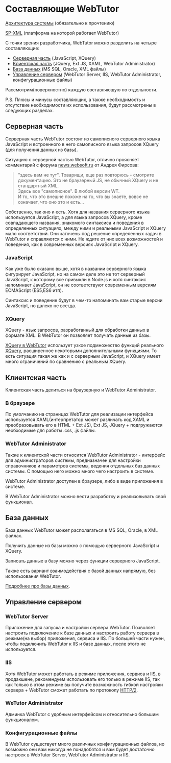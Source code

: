 # Составляющие WebTutor

[Архитектура системы](http://www.websoft.ru/db/wb/root_id/webtutor_architecture/doc.html) (обязательно к прочтению)

[SP-XML](http://docs.datex.ru/article.htm?id=5620276905286592644) (платформа на которой работает WebTutor)

С точки зрения разработчика, WebTutor можно разделить на четыре составляющие:

* [Серверная часть](#серверная-часть) (JavaScript, XQuery)
* [Клиентская часть](#кnиентская-часть) (JQuery, Ext JS, XAML, WebTutor Administrator)
* [База данных](#база-данных) (MS SQL, Oracle, XML файлы)
* [Управление сервером](#управnение-сервером) (WebTutor Server, IIS, WebTutor Administrator, конфигурационные файлы)

Рассмотрим(поверхностно) каждую составляющую по отдельности. 

P.S. Плюсы и минусы составляющих, а также необходимость и отсутствие необходимости их использования, будут рассмотрены в следующих разделах.

## Серверная часть

Серверная часть WebTutor состоит из самописного серверного языка JavaScript и встроенного в него самописного языка запросов XQuery (для получения данных из базы).

Ситуацию с серверной частью WebTutor, отлично проясняет комментарий с форума [news.websoft.ru](https://news.websoft.ru) от Андрея Фирсова:

> "здесь вам не тут". Товарищи, еще раз повторюсь - смотрите документацию. Это не браузерный JS, не обычный XQuery и не стандартный XML.  
> Здесь все "самописное". В любой версии WT.  
> И то, что это внешне похоже на то, что вы знаете, вовсе не означает, что оно это и есть...

Собственно, так оно и есть. Хотя для названия серверного языка используется JavaScript, а для языка запросов XQuery, кроме совпадающего названия, знакомого синтаксиса и поведения в определенных ситуациях, между ними и реальными JavaScript и XQuery мало соответствий. Они заточены под решение определенных задач в WebTutor и справляются с ними. Не ждите от них всех возможностей и поведения, как в современных версиях JavaScript и XQuery.

### JavaScript

Как уже было сказано выше, хотя в названии серверного языка фигурирует JavaScript, но на самом деле это не тот серверный JavaScript, к которому все привыкли в Node.js и хотя синтаксис напоминает JavaScript, он не соответствуют современным версиям ECMAScript (ES5,ES6 итп).

Синтаксис и поведение будут в чем-то напоминать вам старые версии JavaScript, но далеко не всегда.

### XQuery

XQuery - язык запросов, разработанный для обработки данных в формате XML. В WebTutor он позволяет получать данные из базы.

[XQuery в WebTutor](http://docs.datex.ru/article.htm?id=5620203358492510995) использует узкое подмножество функций реального [XQuery](https://en.wikipedia.org/wiki/XQuery), расширенное некоторыми дополнительными функциями. То есть ситуация такая же как и с серверным JavaScript, и XQuery имеет много ограничений по сравнению с реальным XQuery.

## Клиентская часть

Клиентская часть делиться на браузерную и WebTutor Administrator.

### В браузере

По умолчанию на страницах WebTutor для реализации интерфейса используется XAML(интерпретатор может различать код XAML и преобразовывать его в HTML + Ext JS), Ext JS, JQuery + подгружаются необходимые для работы .css, .js файлы.

### WebTutor Administrator

Также к клиентской части относится WebTutor Administrator - интерфейс для администраторов системы, предназначен для настройки справочников и параметров системы, ведения отдельных баз данных системы. С помощью него можно много чего настроить в системе.

WebTutor Administrator доступен в браузере, либо в виде приложения в системе. 

В WebTutor Administrator можно вести разработку и реализовывать свой функционал.


## База данных

База данных WebTutor может располагаться в MS SQL, Oracle, в XML файлах.

Получить данные из базы можно с помощью серверного JavaScript и XQuery.

Записать данные в базу можно через функции серверного JavaScript.

Также есть вариант взаимодействия с базой данных напрямую, без использования WebTutor.

[Подробнее про базы данных](http://docs.datex.ru/article.htm?id=5665465792879477187).

## Управление сервером

### WebTutor Server

Приложение для запуска и настройки сервера WebTutor. Позволяет настроить подключение к базе данных и настроить работу сервера в режиме(на выбор) приложения, сервиса и IIS. 
По большей части нужен, чтобы подключить WebTutor к IIS и базе данных, после этого не используется.

### IIS

Хотя WebTutor может работать в режиме приложения, сервиса и IIS, в продакшене, рекомендуем использовать его только в режиме IIS, так как только в этом режиме вы получите возможность гибкой настройки сервера + WebTutor сможет работать по протоколу [HTTP/2](https://ru.wikipedia.org/wiki/HTTP/2).

### WeTutor Administrator

Админка WebTutor с удобным интерфейсом и относительно большим функционалом.

### Конфигурационные файлы

В WebTutor существует много различных конфигурационных файлов, но возможно они вам никогда не понадобятся и вам будет достаточно настроек в WebTutor Server, WebTutor Administrator и IIS.

